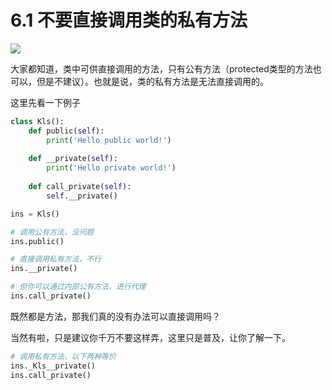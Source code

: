 # 6.1 不要直接调用类的私有方法
![](http://image.iswbm.com/20200804124133.png)

大家都知道，类中可供直接调用的方法，只有公有方法（protected类型的方法也可以，但是不建议）。也就是说，类的私有方法是无法直接调用的。

这里先看一下例子

```python
class Kls():
    def public(self):
        print('Hello public world!')
        
    def __private(self):
        print('Hello private world!')
        
    def call_private(self):
        self.__private()

ins = Kls()

# 调用公有方法，没问题
ins.public()

# 直接调用私有方法，不行
ins.__private()

# 但你可以通过内部公有方法，进行代理
ins.call_private()
```

既然都是方法，那我们真的没有办法可以直接调用吗？

当然有啦，只是建议你千万不要这样弄，这里只是普及，让你了解一下。

```python
# 调用私有方法，以下两种等价
ins._Kls__private()
ins.call_private()
```

## 


